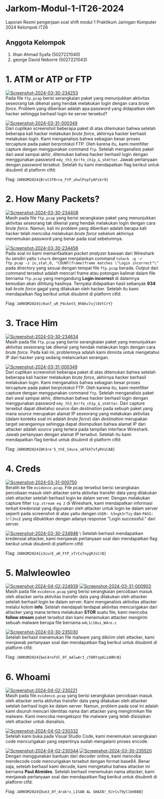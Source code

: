 # Jarkom-Modul-1-IT26-2024
Laporan Resmi pengerjaan soal shift modul 1 Praktikum Jaringan Komputer 2024 Kelompok IT26

## Anggota Kelompok
1. Ilhan Ahmad Syafa (5027221040)
2. george David Neborre (5027221043)

# 1. ATM or ATP or FTP
<a href="https://ibb.co/5WktcNC"><img src="https://i.ibb.co/WW0qKb7/Screenshot-2024-03-30-234253.png" alt="Screenshot-2024-03-30-234253" border="0"></a> \
Pada file `ftp.pcap` berisi serangkaian paket yang menunjukkan aktivitas seseorang tak dikenal yang hendak melakukan login dengan cara _brute force_. Problem yang diberikan adalah apa password yang didapatkan oleh hacker sehingga berhasil login ke server tersebut?

<a href="https://ibb.co/0tmBHdd"><img src="https://i.ibb.co/FVmsRjj/Screenshot-2024-03-31-000349.png" alt="Screenshot-2024-03-31-000349" border="0"></a> \
Dari cuplikan screenshot beberapa paket di atas ditemukan bahwa setelah beberapa kali hacker melakukan _brute force_, akhirnya hacker berhasil melakukan login. Kami menganalisis bahwa sebagian besar proses tercapture pada paket berprotokol FTP. Oleh karena itu, kami memfilter capture dengan menggunakan command `ftp`. Setelah menganalisis paket dari awal sampai akhir, ditemukan bahwa hacker berhasil login dengan menggunakan password `m4y_th3_Kn!fe_ch1p_&_sh4tter`. Jawab pertanyaan dengan password tersebut. Setelah itu kami mendapatkan flag berikut untuk disubmit di platform ctfd:

Flag: `JARKOM2024{Brut3f0rce_FtP_uhwlPzpfyAFskr9}`

# 2. How Many Packets?
<a href="https://ibb.co/19KwWqt"><img src="https://i.ibb.co/rZM1r6R/Screenshot-2024-03-30-234408.png" alt="Screenshot-2024-03-30-234408" border="0"></a> \
Masih pada file `ftp.pcap` yang berisi serangkaian paket yang menunjukkan aktivitas seseorang tak dikenal yang hendak melakukan login dengan cara _brute force_. Namun, kali ini problem yang diberikan adalah berapa kali hacker telah mencoba melakukan _brute force_ sebelum akhirnya menemukan password yang benar pada soal sebelumnya. 

<a href="https://ibb.co/hCkvDFJ"><img src="https://i.ibb.co/b7xnz5M/Screenshot-2024-03-30-234456.png" alt="Screenshot-2024-03-30-234456" border="0"></a> \
Pada soal ini kami memanfaatkan _packet analyzer_ bawaan dari Wireshark itu sendiri yaitu `tshark` dengan menjalankan command `tshark -q -r ftp.pcap -z io,stat,0, "COUNT(frame)frame matches \"Login incorrect"\"` pada directory yang sesuai dengan tempat file `ftp.pcap` berada. Output dari command tersebut adalah mencari frame atau potongan kalimat dalam file bernama `ftp.pcap` yang mengandung **Login incorrect** di dalamnya kemudian akan dihitung hasilnya. Ternyata didapatkan hasil sebanyak **934** kali _brute force_ gagal yang dilakukan oleh hacker. Setelah itu kami mendapatkan flag berikut untuk disubmit di platform ctfd:

Flag: `JARKOM2024{c0unT_uR_P4cket5_9h8kv7xjl6VtCrY}`

# 3. Trace Him
<a href="https://ibb.co/x69mSjY"><img src="https://i.ibb.co/GRYsv29/Screenshot-2024-03-30-234634.png" alt="Screenshot-2024-03-30-234634" border="0"></a> \
Masih pada file `ftp.pcap` yang berisi serangkaian paket yang menunjukkan aktivitas seseorang tak dikenal yang hendak melakukan login dengan cara _brute force_. Pada kali ini, problemnya adalah kami diminta untuk mengetahui IP dari hacker yang sedang melancarkan serangan. 

<a href="https://ibb.co/7rTSwjC"><img src="https://i.ibb.co/vLrc7Vq/Screenshot-2024-03-31-000349.png" alt="Screenshot-2024-03-31-000349" border="0"></a> \
Dari cuplikan screenshot beberapa paket di atas ditemukan bahwa setelah beberapa kali hacker melakukan _brute force_, akhirnya hacker berhasil melakukan login. Kami menganalisis bahwa sebagian besar proses tercapture pada paket berprotokol FTP. Oleh karena itu, kami memfilter capture dengan menggunakan command `ftp`. Setelah menganalisis paket dari awal sampai akhir, ditemukan bahwa hacker berhasil login dengan menggunakan password `m4y_th3_Kn!fe_ch1p_&_sh4tter`. Dari capture tersebut dapat diketahui _source_ dan _destination_ pada sebuah paket yang mana _source_ merupakan alamat IP seseorang yang melakukan aktivitas (dalam konteks soal ini adalah _brute force_) dan _destination_ merupakan target serangannya sehingga dapat disimpulkan bahwa alamat IP dari attacker adalah _source_ yang tertera pada tampilan interface Wireshark. Jawab pertanyaan dengan alamat IP tersebut. Setelah itu kami mendapatkan flag berikut untuk disubmit di platform ctfd:

Flag: `JARKOM2024{Wh3re'5_thE_S4uce_x6fkX7xfyRVsCAB}`

# 4. Creds
<a href="https://ibb.co/1s6yQDX"><img src="https://i.ibb.co/YDZnQzd/Screenshot-2024-03-31-000750.png" alt="Screenshot-2024-03-31-000750" border="0"></a> \
Beralih ke file `evidence.pcap`. File pcap tersebut berisi serangkaian percobaan masuk oleh attacker serta aktivitas transfer data yang dilakukan oleh attacker setelah berhasil login ke dalam server. Dengan melakukan capture filter `tcp.stream eq 2` di Wireshark, kami mendapatkan informasi terkait kredensial yang digunakan oleh attacker untuk login ke dalam server seperti pada screenshot di atas yaitu dengan `USER: h3ngk3rTzy` dan `PASS: S!l3ncE` yang dibuktikan dengan adanya response "Login successful." dari server.

<a href="https://imgbb.com/"><img src="https://i.ibb.co/wg0j3qF/Screenshot-2024-03-30-234946.png" alt="Screenshot-2024-03-30-234946" border="0"></a> \ 
Setelah berhasil mendapatkan kredensial attacker, kami menjawab pertanyaan soal dan mendapatkan flag berikut untuk disubmit di platform ctfd:

Flag: `JARKOM2024{s3curE_uR_FtP_xTrCv7nygRJsCrB}`

# 5. Malwleowleo
<a href="https://ibb.co/Y70FRS3"><img src="https://i.ibb.co/yn4cfCX/Screenshot-2024-04-02-224939.png" alt="Screenshot-2024-04-02-224939" border="0"></a>
<a href="https://ibb.co/Y2vB7bY"><img src="https://i.ibb.co/sjL9vtk/Screenshot-2024-03-31-000903.png" alt="Screenshot-2024-03-31-000903" border="0"></a> \
Masih pada file `evidence.pcap` yang berisi serangkaian percobaan masuk oleh attacker serta aktivitas transfer data yang dilakukan oleh attacker setelah berhasil login ke dalam server. Kami menganalisis aktivitas attacker melalui kolom **info**. Setelah mendapati terdapat aktivitas mencurigakan dari attacker yang mana tertera melakukan **STOR** suatu file, kami mencoba **follow stream** paket tersebut dan kami menemukan attacker mengirim sebuah malware berupa file bernama `m4L1c10us_W4re.c`

<a href="https://ibb.co/pZbTXp8"><img src="https://i.ibb.co/92c0YjL/Screenshot-2024-03-30-235030.png" alt="Screenshot-2024-03-30-235030" border="0"></a> \
Setelah berhasil menemukan file malware yang dikirim oleh attacker, kami menjawab pertanyaan soal dan mendapatkan flag berikut untuk disubmit di platform ctfd:

Flag: `JARKOM2024{beC4refUl_0f_m4lwAr3_cT8RYzpHizdHRrB}`

# 6. Whoami
<a href="https://ibb.co/dpDD1gR"><img src="https://i.ibb.co/gWJJHVx/Screenshot-2024-04-02-230221.png" alt="Screenshot-2024-04-02-230221" border="0"></a> \
Masih pada file `evidence.pcap` yang berisi serangkaian percobaan masuk oleh attacker serta aktivitas transfer data yang dilakukan oleh attacker setelah berhasil login ke dalam server. Namun, problem pada soal ini adalah kami disuruh mencari identitas nama dari attacker yang mengirimkan file malware. Kami mencoba mengekspor file malware yang telah disisipkan oleh attacker untuk dianalisis.

<a href="https://ibb.co/dcRWNmp"><img src="https://i.ibb.co/xsNCnFg/Screenshot-2024-04-02-230332.png" alt="Screenshot-2024-04-02-230332" border="0"></a> \
Setelah kami buka pada Visual Studio Code, kami menemukan serangkaian code mencurigakan yang sepertinya sudah mengalami proses encode. 

<a href="https://ibb.co/wCSWc3m"><img src="https://i.ibb.co/WFkyVqJ/Screenshot-2024-04-02-230344.png" alt="Screenshot-2024-04-02-230344" border="0"></a>
<a href="https://ibb.co/HV7D6PN"><img src="https://i.ibb.co/CzB5g9J/Screenshot-2024-03-30-235520.png" alt="Screenshot-2024-03-30-235520" border="0"></a> \
Dengan menggunakan bantuan dari decoder online, kami mencoba mendecode code mencurigakan tersebut dengan format base64. Benar saja, setelah berhasil kami decode, kami mengetahui bahwa attacker ini bernama **Paul Atreides**. Setelah berhasil menemukan nama attacker, kami menjawab pertanyaan soal dan mendapatkan flag berikut untuk disubmit di platform ctfd:

Flag: `JARKOM2024{Duk3_0f_4rak!s_LISAN AL GHAIB!_9JrCv79yl1kH88B}`
